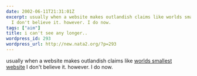 ```yaml
---
date: 2002-06-11T21:31:01Z
excerpt: usually when a website makes outlandish claims like worlds smallest website
  I don't believe it. however. I do now.
tags: ["aim"]
title: i can't see any longer..
wordpress_id: 293
wordpress_url: http://new.nata2.org/?p=293
---
```


usually when a website makes outlandish claims like <a href="http://guimp.com">worlds smallest website</a> I don't believe it. however. I do now.

